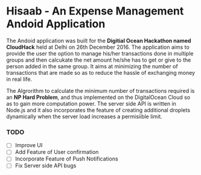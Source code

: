 # Hisaab - An Expense Management Andoid Application

The Andoid application was built for the **Digitial Ocean Hackathon named CloudHack** held at Delhi on 26th December 2016.
The application aims to provide the user the option to manage his/her transactions done in multiple groups and then calcukate the net amount he/she has to get or give to the person added in the same group.
It aims at minimizing the number of transactions that are made so as to reduce the hassle of exchanging money in real life.

The Algrorithm to calculate the minimum number of transactions required is an **NP Hard Problem**, and thus implemented on the DigitalOcean Cloud so as to gain more computation power.
The server side API is written in Node.js and it also incorporates the feature of creating additional droplets dynamically when the server load increases a permisiible limit.


### TODO

- [ ] Improve UI
- [ ] Add Feature of User confirmation
- [ ] Incorporate Feature of Push Notifications
- [ ] Fix Server side API bugs 
